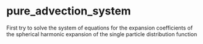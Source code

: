 # pure_advection_system

First try to solve the system of equations for the expansion coefficients of the spherical harmonic expansion of the single particle distribution function